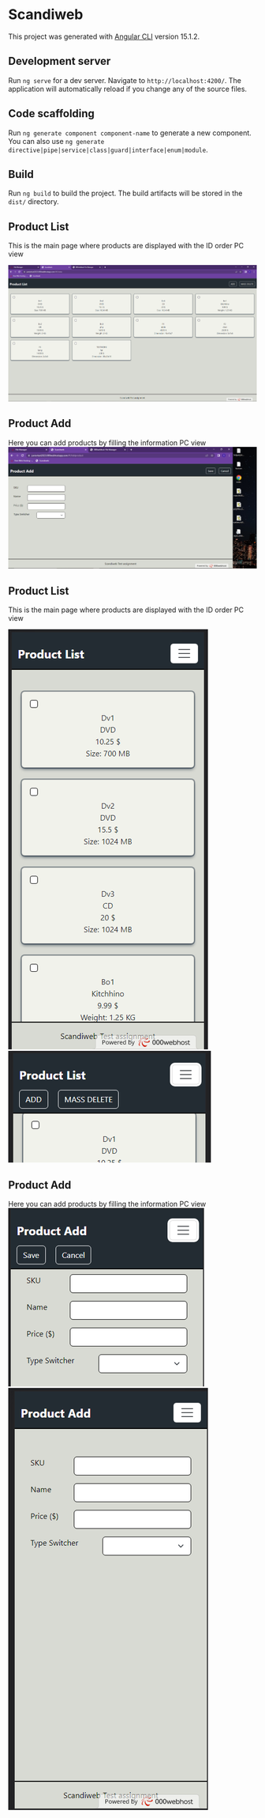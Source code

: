 # Scandiweb

This project was generated with [Angular CLI](https://github.com/angular/angular-cli) version 15.1.2.

## Development server

Run `ng serve` for a dev server. Navigate to `http://localhost:4200/`. The application will automatically reload if you change any of the source files.

## Code scaffolding

Run `ng generate component component-name` to generate a new component. You can also use `ng generate directive|pipe|service|class|guard|interface|enum|module`.

## Build

Run `ng build` to build the project. The build artifacts will be stored in the `dist/` directory.

## Product List
This is the main page where products are displayed with the ID order PC view

![plot](./src/assets/Gitimg/1.PNG)  

## Product Add
Here you can add products by filling the information  PC view
![plot](./src/assets/Gitimg/2.PNG)

## Product List
This is the main page where products are displayed with the ID order PC view

![plot](./src/assets/Gitimg/3.PNG)  ![plot](./src/assets/Gitimg/4.PNG)  

## Product Add
Here you can add products by filling the information  PC view
![plot](./src/assets/Gitimg/6.PNG) ![plot](./src/assets/Gitimg/5.PNG)

